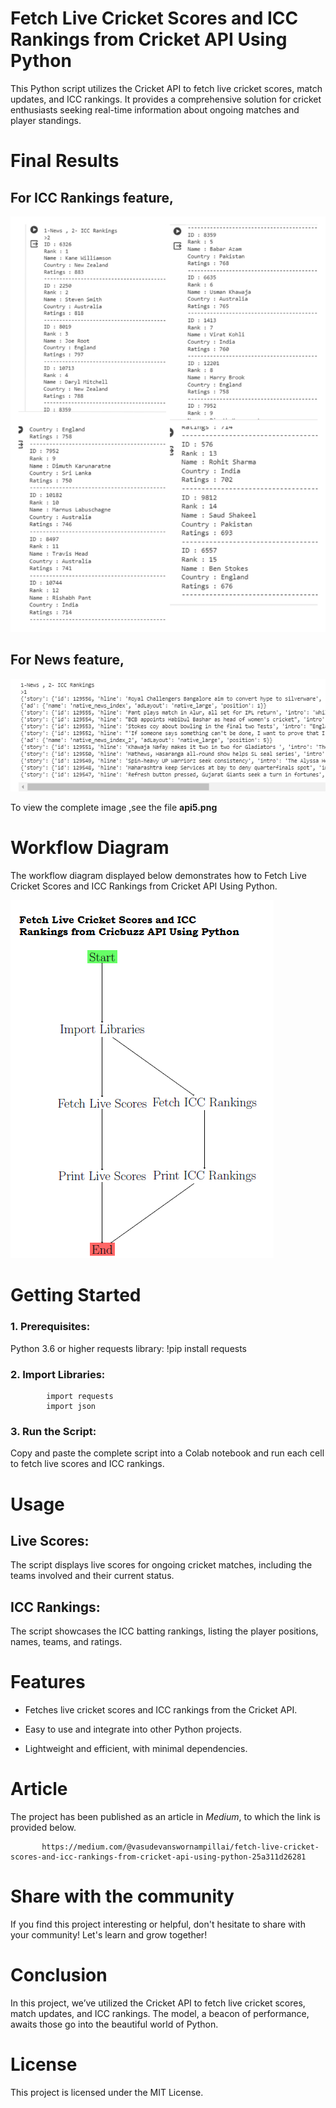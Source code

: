 # Fetch Live Cricket Scores and ICC Rankings from Cricket API Using Python

This Python script utilizes the Cricket API to fetch live cricket scores, match updates, and ICC rankings. It provides a comprehensive solution for cricket enthusiasts seeking real-time information about ongoing matches and player standings.

# Final Results

## For ICC Rankings feature,

![Screenshot](api_collage.jpg)

## For News feature,

![Screenshot](api5_cropped.png)

To view the complete image ,see the file **api5.png**

# Workflow Diagram 

The workflow diagram displayed below demonstrates how to Fetch Live Cricket Scores and ICC Rankings from Cricket API Using Python.

![Screenshot](workflow_dia_api.png)

# Getting Started

### 1. Prerequisites:

Python 3.6 or higher
requests library: !pip install requests
    
### 2. Import Libraries:
  
            import requests
            import json

### 3. Run the Script:

Copy and paste the complete script into a Colab notebook and run each cell to fetch live scores and ICC rankings.

# Usage

## Live Scores: 

The script displays live scores for ongoing cricket matches, including the teams involved and their current status.
    
## ICC Rankings: 
    
The script showcases the ICC batting rankings, listing the player positions, names, teams, and ratings.
    
# Features

* Fetches live cricket scores and ICC rankings from the Cricket API.
      
* Easy to use and integrate into other Python projects.

* Lightweight and efficient, with minimal dependencies.

# Article 

The project has been published as an article in *Medium*, to which the link is provided below.  
        
           https://medium.com/@vasudevanswornampillai/fetch-live-cricket-scores-and-icc-rankings-from-cricket-api-using-python-25a311d26281

# Share with the community

If you find this project interesting or helpful, don't hesitate to share with your community! Let's learn and grow together! 



# Conclusion 

In this project, we’ve utilized the Cricket API to fetch live cricket scores, match updates, and ICC rankings. The model, a beacon of performance, awaits those go into the beautiful world of Python.
      

      
# License

This project is licensed under the MIT License.
